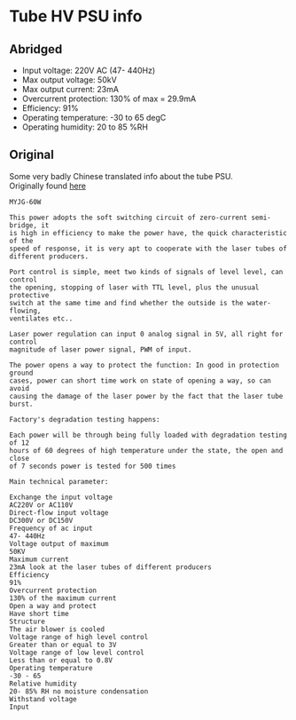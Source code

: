 Tube HV PSU info
================

Abridged
--------

*  Input voltage: 220V AC (47- 440Hz)
*  Max output voltage: 50kV
*  Max output current: 23mA
*  Overcurrent protection: 130% of max = 29.9mA
*  Efficiency: 91%
*  Operating temperature: -30 to 65 degC
*  Operating humidity: 20 to 85 %RH

Original
--------

Some very badly Chinese translated info about the tube PSU.   
Originally found [here](http://zevele.com/201304/carbon-dioxide-laser-power-myjg-60w.html)

```
MYJG-60W

This power adopts the soft switching circuit of zero-current semi-bridge, it   
is high in efficiency to make the power have, the quick characteristic of the   
speed of response, it is very apt to cooperate with the laser tubes of   
different producers.

Port control is simple, meet two kinds of signals of level level, can control   
the opening, stopping of laser with TTL level, plus the unusual protective   
switch at the same time and find whether the outside is the water-flowing,   
ventilates etc..

Laser power regulation can input 0 analog signal in 5V, all right for control   
magnitude of laser power signal, PWM of input.

The power opens a way to protect the function: In good in protection ground   
cases, power can short time work on state of opening a way, so can avoid   
causing the damage of the laser power by the fact that the laser tube burst.

Factory's degradation testing happens:

Each power will be through being fully loaded with degradation testing of 12   
hours of 60 degrees of high temperature under the state, the open and close   
of 7 seconds power is tested for 500 times

Main technical parameter:

Exchange the input voltage 
AC220V or AC110V 
Direct-flow input voltage 
DC300V or DC150V 
Frequency of ac input 
47- 440Hz 
Voltage output of maximum 
50KV 
Maximum current 
23mA look at the laser tubes of different producers 
Efficiency 
91% 
Overcurrent protection 
130% of the maximum current 
Open a way and protect 
Have short time 
Structure 
The air blower is cooled 
Voltage range of high level control 
Greater than or equal to 3V 
Voltage range of low level control 
Less than or equal to 0.8V 
Operating temperature 
-30 - 65 
Relative humidity 
20- 85% RH no moisture condensation 
Withstand voltage 
Input
```
